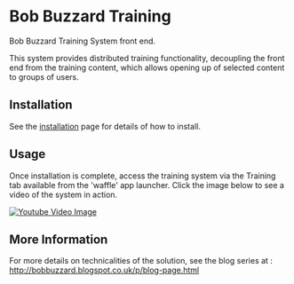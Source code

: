 # Bob Buzzard Training
Bob Buzzard Training System front end.

This system provides distributed training functionality, decoupling the front end from the training content, which allows opening up of selected content to groups of users. 

## Installation

See the [installation](https://github.com/keirbowden/bbtrn/blob/master/INSTALLATION.md) page for details of how to install.

## Usage

Once installation is complete, access the training system via the Training tab available from the 'waffle' app launcher. Click the image below to see a video of the system in action.

[![Youtube Video Image](https://i.imgur.com/SsDksG1.png)](https://youtu.be/gqpq-sKBHUw)

## More Information
For more details on technicalities of the solution, see the blog series at : http://bobbuzzard.blogspot.co.uk/p/blog-page.html 
